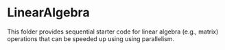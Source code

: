 # LinearAlgebra

This folder provides sequential starter code for linear algebra (e.g., matrix) operations that can be speeded up using using parallelism.


